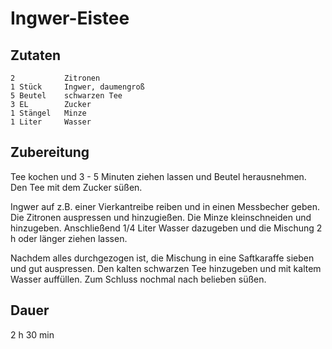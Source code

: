 # Ingwer-Eistee

## Zutaten
    2           Zitronen
    1 Stück     Ingwer, daumengroß
    5 Beutel    schwarzen Tee
    3 EL        Zucker
    1 Stängel   Minze
    1 Liter     Wasser

## Zubereitung
Tee kochen und 3 - 5 Minuten ziehen lassen und Beutel herausnehmen. Den Tee mit dem Zucker süßen.

Ingwer auf z.B. einer Vierkantreibe reiben und in einen Messbecher geben. Die Zitronen auspressen und hinzugießen. Die Minze kleinschneiden und hinzugeben. Anschließend 1/4 Liter Wasser dazugeben und die Mischung 2 h oder länger ziehen lassen. 

Nachdem alles durchgezogen ist, die Mischung in eine Saftkaraffe sieben und gut auspressen. Den kalten schwarzen Tee hinzugeben und mit kaltem Wasser auffüllen. Zum Schluss nochmal nach belieben süßen.

## Dauer
2 h 30 min
